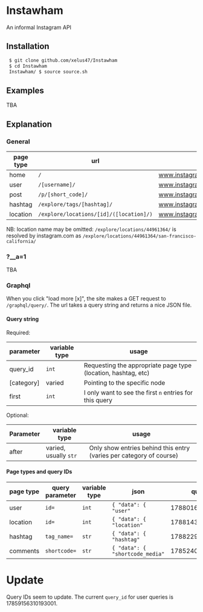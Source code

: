 # Instawham

An informal Instagram API

## Installation

```bash
 $ git clone github.com/xelus47/Instawham
 $ cd Instawham
 Instawham/ $ source source.sh
```

## Examples
TBA

## Explanation

### General

| page type | url | example |
| --------- | --- | ------- | 
| home | `/` | www.instagram.com |
| user | `/[username]/` | www.instagram.com/istaypuffed/ |
| post | `/p/[short_code]/`| www.instagram.com/p/BV0Jn0nFWpX/ |
| hashtag | `/explore/tags/[hashtag]/`| www.instagram.com/explore/tags/drugs/ |
| location | `/explore/locations/[id]/([location]/)`| www.instagram.com/explore/locations/44961364/ |

NB: location name may be omitted:
`/explore/locations/44961364/` is resolved by instagram.com as `/explore/locations/44961364/san-francisco-california/`

### ?__a=1
TBA

### Graphql

When you click "load more [x]", the site makes a GET request to `/graphql/query/`.
The url takes a query string and returns a nice JSON file.

#### Query string

Required:

| parameter  | variable type | usage |
| ---------- | ------------- | ----- |
| query_id   | `int`         | Requesting the appropriate page type (location, hashtag, etc) |
| [category] | varied        | Pointing to the specific node                                 | 
| first      | `int`         | I only want to see the first `n` entries for this query       |

Optional:

| Parameter | variable type | usage |
| ----------| ------------- | ---- |
| after     | varied, usually `str`| Only show entries behind this entry (varies per category of course) |

#### Page types and query IDs

| page type  | query parameter| variable type | json                    | query_id |
| ---------- | ---------------| ------------- | ----------------------- | -------- |
| user       | `id=`          | `int`         | `{ "data": { "user"`     | 17880160963012870 |
| location   | `id=`          | `int`         | `{ "data": { "location"`| 17881432870018455 |
| hashtag    | `tag_name=`    | `str`         | `{ "data": { "hashtag"` | 17882293912014529 |
| comments   | `shortcode=`   | `str`         | `{ "data": { "shortcode_media"`| 17852405266163336 |


# Update
Query IDs seem to update. The current `query_id` for user queries is 17859156310193001.
